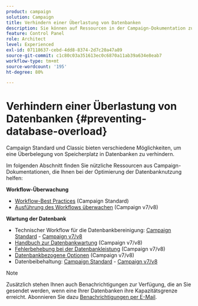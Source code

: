 ```yaml
---
product: campaign
solution: Campaign
title: Verhindern einer Überlastung von Datenbanken
description: Sie können auf Ressourcen in der Campaign-Dokumentation zugreifen, die Ihnen helfen, eine Überlastung der Datenbank durch Ihre Instanzen zu verhindern.
feature: Control Panel
role: Architect
level: Experienced
exl-id: 07118637-cebd-4dd8-8374-2d7c20a47a89
source-git-commit: c1c80c03a351613ec0c6870a11ab39a634e8eab7
workflow-type: tm+mt
source-wordcount: '195'
ht-degree: 80%

---
```


# Verhindern einer Überlastung von Datenbanken {#preventing-database-overload}

Campaign Standard und Classic bieten verschiedene Möglichkeiten, um eine Überbelegung von Speicherplatz in Datenbanken zu verhindern.

Im folgenden Abschnitt finden Sie nützliche Ressourcen aus Campaign-Dokumentationen, die Ihnen bei der Optimierung der Datenbanknutzung helfen:

**Workflow-Überwachung**

* [Workflow-Best Practices](https://experienceleague.adobe.com/docs/campaign-standard/using/managing-processes-and-data/workflow-general-operation/best-practices-workflows.html?lang=de) (Campaign Standard)
* [Ausführung des Workflows überwachen](https://experienceleague.adobe.com/docs/campaign-classic/using/automating-with-workflows/monitoring-workflows/monitoring-workflow-execution.html?lang=de) (Campaign v7/v8)

**Wartung der Datenbank**

* Technischer Workflow für die Datenbankbereinigung: [Campaign Standard](https://experienceleague.adobe.com/docs/campaign-standard/using/administrating/application-settings/technical-workflows.html?lang=de#list-of-technical-workflows) - [Campaign v7/v8](https://experienceleague.adobe.com/docs/campaign-classic/using/monitoring-campaign-classic/data-processing/database-cleanup-workflow.html?lang=de)
* [Handbuch zur Datenbankwartung](https://experienceleague.adobe.com/docs/campaign-classic/using/monitoring-campaign-classic/database-maintenance/recommendations.html?lang=de) (Campaign v7/v8)
* [Fehlerbehebung bei der Datenbankleistung](https://experienceleague.adobe.com/docs/campaign-classic/using/monitoring-campaign-classic/troubleshooting-toc/database-issues-toc/database-performances.html?lang=de) (Campaign v7/v8)
* [Datenbankbezogene Optionen](https://experienceleague.adobe.com/docs/campaign-classic/using/installing-campaign-classic/appendices/configuring-campaign-options.html?lang=de#database) (Campaign v7/v8)
* Datenbeibehaltung: [Campaign Standard](https://experienceleague.adobe.com/docs/campaign-standard/using/administrating/application-settings/data-retention.html?lang=de) - [Campaign v7/v8](https://experienceleague.adobe.com/docs/campaign-classic/using/configuring-campaign-classic/data-model/data-model-best-practices.html?lang=de#data-retention)

>[!NOTE]
>
>Zusätzlich stehen Ihnen auch Benachrichtigungen zur Verfügung, die an Sie gesendet werden, wenn eine Ihrer Datenbanken ihre Kapazitätsgrenze erreicht. Abonnieren Sie dazu [Benachrichtigungen per E-Mail](../../performance-monitoring/using/email-alerting.md).
